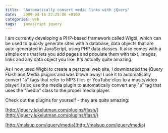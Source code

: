 ```yaml
---
title:  "Automatically convert media links with jQuery"
date:   2009-04-16 22:25:00 +0100
categories: web
tags: 	javascript jquery
---
```



I am currently developing a PHP-based framework called Wigbi, which can be used
to quickly generate sites with a database, data objects that are auto-generated
in JavaScript, using PHP data classes. It also comes with a simple cms that lets
you add pages and populate them with text, images, links and any data object you
like. It's actually quite amazing.

As I now used Wigbi to create a personal web site, I downloaded the jQuery Flash
and Media plugins and was blown away! I use it to automatically convert "a" tags
that refer to MP3 files or YouTube clips to a music/video player! I also use the
media plugin to automatically convert any "a" tag that uses the "media" class to
the proper media player.

Check out the plugins for yourself - they are quite amazing:

[http://jquery.lukelutman.com/plugins/flash/](http://jquery.lukelutman.com/plugins/flash/)

[http://malsup.com/jquery/media](http://malsup.com/jquery/media)